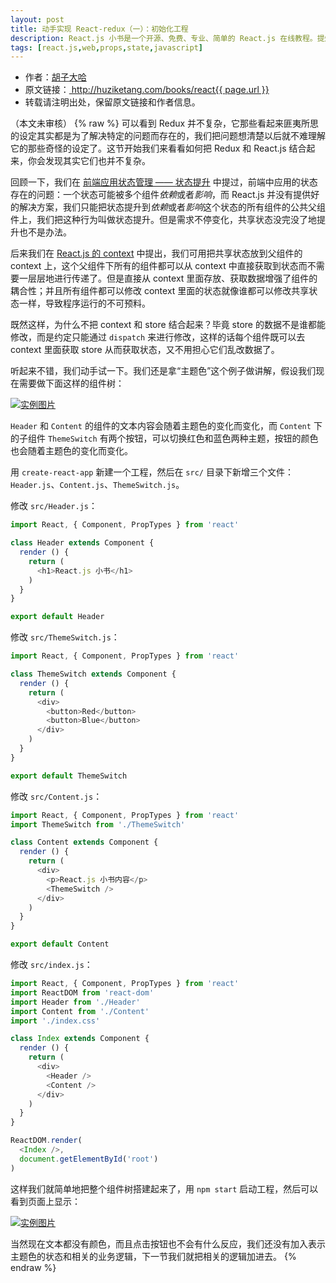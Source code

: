 ```yaml
---
layout: post
title: 动手实现 React-redux（一）：初始化工程
description: React.js 小书是一个开源、免费、专业、简单的 React.js 在线教程。提炼实战经验中基础的、重要的、频繁的知识进行重点讲解，让你能用最少的精力深入了解实战中最需要的 React.js 知识。
tags: [react.js,web,props,state,javascript]
---
```


<ul style='font-size: 14px;'>
  <li>
    作者：<a href="https://www.zhihu.com/people/hu-zi-da-ha" target="_blank">胡子大哈</a>
  </li>
  <li>
    原文链接：<a href="http://huziketang.com/books/react{{ page.url }}"> http://huziketang.com/books/react{{ page.url }} </a>
  </li>
  <li>转载请注明出处，保留原文链接和作者信息。</li>
</ul>

（本文未审核）
{% raw %}
可以看到 Redux 并不复杂，它那些看起来匪夷所思的设定其实都是为了解决特定的问题而存在的，我们把问题想清楚以后就不难理解它的那些奇怪的设定了。这节开始我们来看看如何把 Redux 和 React.js 结合起来，你会发现其实它们也并不复杂。

回顾一下，我们在 [前端应用状态管理 —— 状态提升](http://react.huziketang.com/blog/lesson17) 中提过，前端中应用的状态存在的问题：一个状态可能被多个组件*依赖*或者*影响*，而 React.js 并没有提供好的解决方案，我们只能把状态提升到*依赖*或者*影响*这个状态的所有组件的公共父组件上，我们把这种行为叫做状态提升。但是需求不停变化，共享状态没完没了地提升也不是办法。

后来我们在 [React.js 的 context](http://react.huziketang.com/blog/lesson29) 中提出，我们可用把共享状态放到父组件的 context 上，这个父组件下所有的组件都可以从 context 中直接获取到状态而不需要一层层地进行传递了。但是直接从 context 里面存放、获取数据增强了组件的耦合性；并且所有组件都可以修改 context 里面的状态就像谁都可以修改共享状态一样，导致程序运行的不可预料。

既然这样，为什么不把 context 和 store 结合起来？毕竟 store 的数据不是谁都能修改，而是约定只能通过 `dispatch` 来进行修改，这样的话每个组件既可以去 context 里面获取 store 从而获取状态，又不用担心它们乱改数据了。

听起来不错，我们动手试一下。我们还是拿“主题色”这个例子做讲解，假设我们现在需要做下面这样的组件树：

<a href="http://huzidaha.github.io/static/assets/img/posts/9271BF94-6599-4F73-A814-0DDA20B634D9.png" target="_blank">![实例图片](http://huzidaha.github.io/static/assets/img/posts/9271BF94-6599-4F73-A814-0DDA20B634D9.png)</a>

`Header` 和 `Content` 的组件的文本内容会随着主题色的变化而变化，而 `Content` 下的子组件 `ThemeSwitch` 有两个按钮，可以切换红色和蓝色两种主题，按钮的颜色也会随着主题色的变化而变化。

用 `create-react-app` 新建一个工程，然后在 `src/` 目录下新增三个文件：`Header.js`、`Content.js`、`ThemeSwitch.js`。

修改 `src/Header.js`：

```javascript
import React, { Component, PropTypes } from 'react'

class Header extends Component {
  render () {
    return (
      <h1>React.js 小书</h1>
    )
  }
}

export default Header
```

修改 `src/ThemeSwitch.js`：

```javascript
import React, { Component, PropTypes } from 'react'

class ThemeSwitch extends Component {
  render () {
    return (
      <div>
        <button>Red</button>
        <button>Blue</button>
      </div>
    )
  }
}

export default ThemeSwitch
```

修改 `src/Content.js`：

```javascript
import React, { Component, PropTypes } from 'react'
import ThemeSwitch from './ThemeSwitch'

class Content extends Component {
  render () {
    return (
      <div>
        <p>React.js 小书内容</p>
        <ThemeSwitch />
      </div>
    )
  }
}

export default Content
```

修改 `src/index.js`：

```javascript
import React, { Component, PropTypes } from 'react'
import ReactDOM from 'react-dom'
import Header from './Header'
import Content from './Content'
import './index.css'

class Index extends Component {
  render () {
    return (
      <div>
        <Header />
        <Content />
      </div>
    )
  }
}

ReactDOM.render(
  <Index />,
  document.getElementById('root')
)
```

这样我们就简单地把整个组件树搭建起来了，用 `npm start` 启动工程，然后可以看到页面上显示：

<a href="http://huzidaha.github.io/static/assets/img/posts/6BF5EA6C-4B5E-48C8-96CF-F8B858AE6AB4.png" target="_blank">![实例图片](http://huzidaha.github.io/static/assets/img/posts/6BF5EA6C-4B5E-48C8-96CF-F8B858AE6AB4.png)</a>

当然现在文本都没有颜色，而且点击按钮也不会有什么反应，我们还没有加入表示主题色的状态和相关的业务逻辑，下一节我们就把相关的逻辑加进去。
{% endraw %}